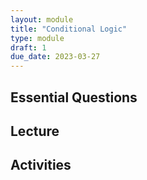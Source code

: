 ```yaml
---
layout: module
title: "Conditional Logic"
type: module
draft: 1
due_date: 2023-03-27
---
```



## Essential Questions

## Lecture

## Activities